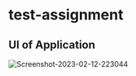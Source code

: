# test-assignment
## UI of Application
<img src="https://i.ibb.co/wKVNw4G/Screenshot-2023-02-12-223044.png" alt="Screenshot-2023-02-12-223044" border="0">
